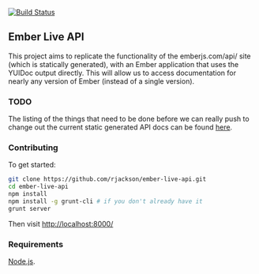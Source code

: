 [![Build Status](https://travis-ci.org/rjackson/ember-live-api.png?branch=master)](https://travis-ci.org/rjackson/ember-live-api)

## Ember Live API

This project aims to replicate the functionality of the emberjs.com/api/ site (which is statically generated), with an Ember application that uses the 
YUIDoc output directly. This will allow us to access documentation for nearly any version of Ember (instead of a single version).

### TODO

The listing of the things that need to be done before we can really push to change out the
current static generated API docs can be found [here](https://github.com/rjackson/ember-live-api/issues).

### Contributing

To get started:

``` sh
git clone https://github.com/rjackson/ember-live-api.git
cd ember-live-api
npm install
npm install -g grunt-cli # if you don't already have it
grunt server
```

Then visit [http://localhost:8000/](http://localhost:8000/)

### Requirements

[Node.js](http://nodejs.org).

